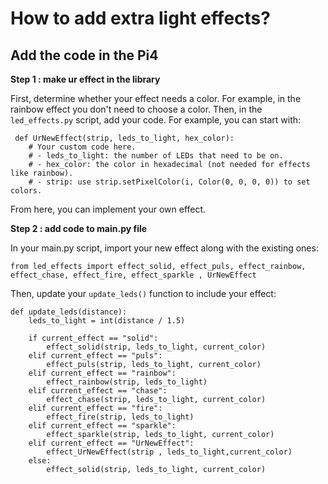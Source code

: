 # How to add extra light effects?
## Add the code in the Pi4
**Step 1 : make ur effect in the library**

First, determine whether your effect needs a color. For example, in the rainbow effect you don't need to choose a color. Then, in the ``led_effects.py`` script, add your code. For example, you can start with:

```
 def UrNewEffect(strip, leds_to_light, hex_color):
    # Your custom code here.
    # - leds_to_light: the number of LEDs that need to be on.
    # - hex_color: the color in hexadecimal (not needed for effects like rainbow).
    # - strip: use strip.setPixelColor(i, Color(0, 0, 0, 0)) to set colors.

```

From here, you can implement your own effect.

**Step 2 : add code to main.py file**

In your main.py script, import your new effect along with the existing ones:
```
from led_effects import effect_solid, effect_puls, effect_rainbow, effect_chase, effect_fire, effect_sparkle , UrNewEffect
```
Then, update your ``update_leds()`` function to include your effect:

```
def update_leds(distance):
    leds_to_light = int(distance / 1.5)
    
    if current_effect == "solid":
        effect_solid(strip, leds_to_light, current_color)
    elif current_effect == "puls":
        effect_puls(strip, leds_to_light, current_color)
    elif current_effect == "rainbow":
        effect_rainbow(strip, leds_to_light)
    elif current_effect == "chase":
        effect_chase(strip, leds_to_light, current_color)
    elif current_effect == "fire":
        effect_fire(strip, leds_to_light)
    elif current_effect == "sparkle":
        effect_sparkle(strip, leds_to_light, current_color)
    elif current_effect == "UrNewEffect":
        effect_UrNewEffect(strip , leds_to_light,current_color)
    else:
        effect_solid(strip, leds_to_light, current_color)
```
